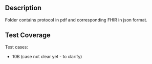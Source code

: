 ## Description

Folder contains protocol in pdf and corresponding FHIR in json format.

## Test Coverage

Test cases: 
* 10B (case not clear yet - to clarify)
